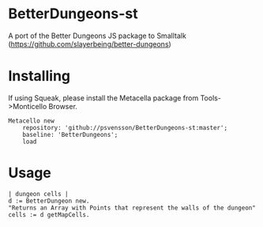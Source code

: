 # BetterDungeons-st
A port of the Better Dungeons JS package to Smalltalk (https://github.com/slayerbeing/better-dungeons)

# Installing
If using Squeak, please install the Metacella package from Tools->Monticello Browser.
```Smalltalk
Metacello new
    repository: 'github://psvensson/BetterDungeons-st:master';
    baseline: 'BetterDungeons';
    load
```    
# Usage
```Smalltalk
| dungeon cells |
d := BetterDungeon new.
"Returns an Array with Points that represent the walls of the dungeon"
cells := d getMapCells.
```

